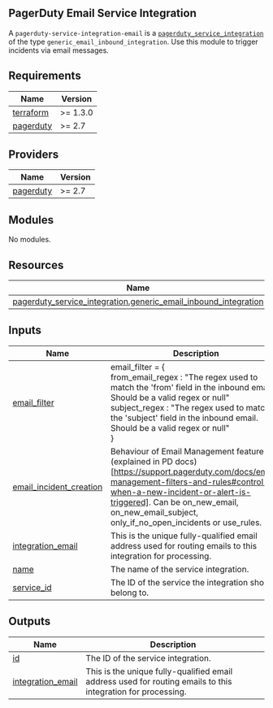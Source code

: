 ## PagerDuty Email Service Integration

A `pagerduty-service-integration-email` is a [`pagerduty_service_integration`](https://registry.terraform.io/providers/PagerDuty/pagerduty/latest/docs/resources/service_integration) of the type `generic_email_inbound_integration`. Use this module to trigger incidents via email messages.

<!-- BEGIN_TF_DOCS -->
## Requirements

| Name | Version |
|------|---------|
| <a name="requirement_terraform"></a> [terraform](#requirement\_terraform) | >= 1.3.0 |
| <a name="requirement_pagerduty"></a> [pagerduty](#requirement\_pagerduty) | >= 2.7 |

## Providers

| Name | Version |
|------|---------|
| <a name="provider_pagerduty"></a> [pagerduty](#provider\_pagerduty) | >= 2.7 |

## Modules

No modules.

## Resources

| Name | Type |
|------|------|
| [pagerduty_service_integration.generic_email_inbound_integration](https://registry.terraform.io/providers/pagerduty/pagerduty/latest/docs/resources/service_integration) | resource |

## Inputs

| Name | Description | Type | Default | Required |
|------|-------------|------|---------|:--------:|
| <a name="input_email_filter"></a> [email\_filter](#input\_email\_filter) | email\_filter = {<br>  from\_email\_regex : "The regex used to match the 'from' field in the inbound email. Should be a valid regex or null"<br>  subject\_regex : "The regex used to match the 'subject' field in the inbound email. Should be a valid regex or null"<br>} | <pre>object({<br>    from_email_regex = string<br>    subject_regex    = string<br>  })</pre> | <pre>{<br>  "from_email_regex": null,<br>  "subject_regex": null<br>}</pre> | no |
| <a name="input_email_incident_creation"></a> [email\_incident\_creation](#input\_email\_incident\_creation) | Behaviour of Email Management feature (explained in PD docs)[https://support.pagerduty.com/docs/email-management-filters-and-rules#control-when-a-new-incident-or-alert-is-triggered]. Can be on\_new\_email, on\_new\_email\_subject, only\_if\_no\_open\_incidents or use\_rules. | `string` | `"use_rules"` | no |
| <a name="input_integration_email"></a> [integration\_email](#input\_integration\_email) | This is the unique fully-qualified email address used for routing emails to this integration for processing. | `string` | n/a | yes |
| <a name="input_name"></a> [name](#input\_name) | The name of the service integration. | `string` | n/a | yes |
| <a name="input_service_id"></a> [service\_id](#input\_service\_id) | The ID of the service the integration should belong to. | `string` | n/a | yes |

## Outputs

| Name | Description |
|------|-------------|
| <a name="output_id"></a> [id](#output\_id) | The ID of the service integration. |
| <a name="output_integration_email"></a> [integration\_email](#output\_integration\_email) | This is the unique fully-qualified email address used for routing emails to this integration for processing. |
<!-- END_TF_DOCS -->

